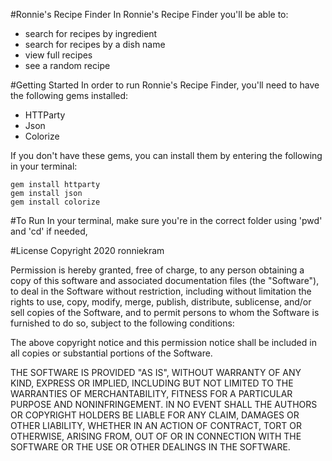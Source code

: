 #Ronnie's Recipe Finder 
In Ronnie's Recipe Finder you'll be able to: 
- search for recipes by ingredient
- search for recipes by a dish name
- view full recipes 
- see a random recipe

#Getting Started 
In order to run Ronnie's Recipe Finder, you'll need to have the following gems installed: 
- HTTParty
- Json 
- Colorize 

If you don't have these gems, you can install them by entering the following in your terminal:
``` 
gem install httparty
gem install json
gem install colorize
```

#To Run
In your terminal, make sure you're in the correct folder using 'pwd' and 'cd' if needed, 

#License 
Copyright 2020 ronniekram

Permission is hereby granted, free of charge, to any person obtaining a copy of this software and associated documentation files (the "Software"), to deal in the Software without restriction, including without limitation the rights to use, copy, modify, merge, publish, distribute, sublicense, and/or sell copies of the Software, and to permit persons to whom the Software is furnished to do so, subject to the following conditions:

The above copyright notice and this permission notice shall be included in all copies or substantial portions of the Software.

THE SOFTWARE IS PROVIDED "AS IS", WITHOUT WARRANTY OF ANY KIND, EXPRESS OR IMPLIED, INCLUDING BUT NOT LIMITED TO THE WARRANTIES OF MERCHANTABILITY, FITNESS FOR A PARTICULAR PURPOSE AND NONINFRINGEMENT. IN NO EVENT SHALL THE AUTHORS OR COPYRIGHT HOLDERS BE LIABLE FOR ANY CLAIM, DAMAGES OR OTHER LIABILITY, WHETHER IN AN ACTION OF CONTRACT, TORT OR OTHERWISE, ARISING FROM, OUT OF OR IN CONNECTION WITH THE SOFTWARE OR THE USE OR OTHER DEALINGS IN THE SOFTWARE.
